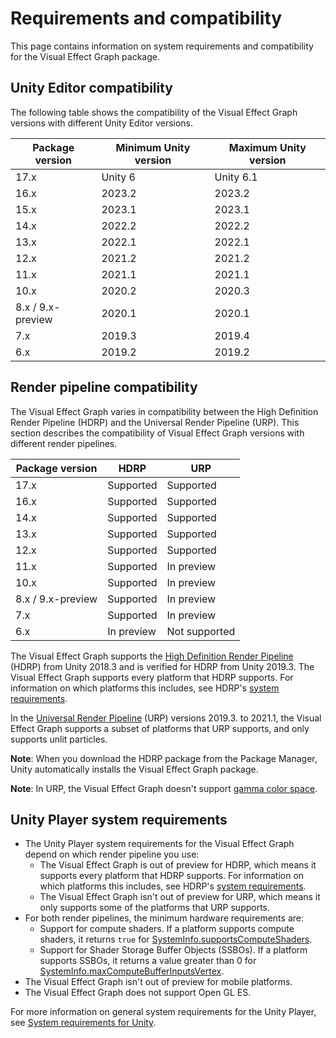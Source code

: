 # Requirements and compatibility

This page contains information on system requirements and compatibility for the Visual Effect Graph package.

## Unity Editor compatibility

The following table shows the compatibility of the Visual Effect Graph versions with different Unity Editor versions.

| **Package version** | **Minimum Unity version** | **Maximum Unity version** |
| ------------------- | ------------------------- | ------------------------- |
| 17.x                | Unity 6                   | Unity 6.1                 |
| 16.x                | 2023.2                    | 2023.2                    |
| 15.x                | 2023.1                    | 2023.1                    |
| 14.x                | 2022.2                    | 2022.2                    |
| 13.x                | 2022.1                    | 2022.1                    |
| 12.x                | 2021.2                    | 2021.2                    |
| 11.x                | 2021.1                    | 2021.1                    |
| 10.x                | 2020.2                    | 2020.3                    |
| 8.x / 9.x-preview   | 2020.1                    | 2020.1                    |
| 7.x                 | 2019.3                    | 2019.4                    |
| 6.x                 | 2019.2                    | 2019.2                    |

## Render pipeline compatibility

The Visual Effect Graph varies in compatibility between the High Definition Render Pipeline (HDRP) and the Universal Render Pipeline (URP). This section describes the compatibility of Visual Effect Graph versions with different render pipelines.

| **Package version** | **HDRP**   | **URP**       |
| ------------------- | ---------- | ------------- |
| 17.x                | Supported  | Supported     |
| 16.x                | Supported  | Supported     |
| 14.x                | Supported  | Supported     |
| 13.x                | Supported  | Supported     |
| 12.x                | Supported  | Supported     |
| 11.x                | Supported  | In preview    |
| 10.x                | Supported  | In preview    |
| 8.x / 9.x-preview   | Supported  | In preview    |
| 7.x                 | Supported  | In preview    |
| 6.x                 | In preview | Not supported |

The Visual Effect Graph supports the [High Definition Render Pipeline](https://docs.unity3d.com/Packages/com.unity.render-pipelines.high-definition@latest/index.html) (HDRP) from Unity 2018.3 and is verified for HDRP from Unity 2019.3. The Visual Effect Graph supports every platform that HDRP supports. For information on which platforms this includes, see HDRP's [system requirements](https://docs.unity3d.com/Packages/com.unity.render-pipelines.high-definition@latest/index.html?subfolder=/manual/System-Requirements.html).

In the [Universal Render Pipeline](https://docs.unity3d.com/Packages/com.unity.render-pipelines.universal@latest/index.html) (URP) versions 2019.3. to 2021.1, the Visual Effect Graph supports a subset of platforms that URP supports, and only supports unlit particles. 

**Note**: When you download the HDRP package from the Package Manager, Unity automatically installs the Visual Effect Graph package.

**Note**: In URP, the Visual Effect Graph doesn't support [gamma color space](https://docs.unity3d.com/Manual/LinearRendering-LinearOrGammaWorkflow.html).

## Unity Player system requirements

- The Unity Player system requirements for the Visual Effect Graph depend on which render pipeline you use:
  - The Visual Effect Graph is out of preview for HDRP, which means it supports every platform that HDRP supports. For information on which platforms this includes, see HDRP's [system requirements](https://docs.unity3d.com/Packages/com.unity.render-pipelines.high-definition@latest/index.html?subfolder=/manual/System-Requirements.html).
  - The Visual Effect Graph isn't out of preview for URP, which means it only supports some of the platforms that URP supports.
- For both render pipelines, the minimum hardware requirements are:
  - Support for compute shaders. If a platform supports compute shaders, it returns `true` for [SystemInfo.supportsComputeShaders](https://docs.unity3d.com/ScriptReference/SystemInfo-supportsComputeShaders.html).
  - Support for Shader Storage Buffer Objects (SSBOs). If a platform supports SSBOs, it returns a value greater than 0 for [SystemInfo.maxComputeBufferInputsVertex](https://docs.unity3d.com/ScriptReference/SystemInfo-maxComputeBufferInputsVertex.html).
- The Visual Effect Graph isn't out of preview for mobile platforms.
- The Visual Effect Graph does not support Open GL ES.

For more information on general system requirements for the Unity Player, see [System requirements for Unity](https://docs.unity3d.com/Manual/system-requirements.html).

